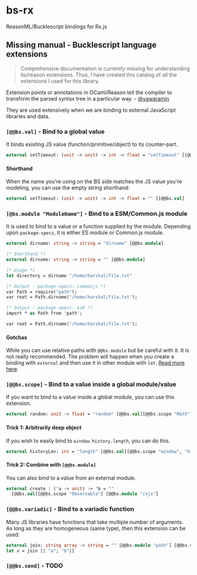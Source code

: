 # bs-rx
ReasonML/Bucklescript bindings for Rx.js

## Missing manual - Bucklescript language extensions

> Comprehensive documentation is currently missing for understanding bs/reason extensions. Thus, I have created this catalog of all the extensions I used for this library.

Extension points or annotations in OCaml/Reason tell the compiler to transform the parsed syntax tree in a particular way. - [@yawaramin](https://reasonml.chat/t/docs-about-annotations/666/4?u=mistyharsh)

They are used extensively when we are binding to external JavaScript libraries and data.

### `[@@bs.val]` - Bind to a global value
It binds existing JS value (function/primitive/object) to its counter-part.

```ocaml
external setTimeout: (unit -> unit) -> int -> float = "setTimeout" [[@@bs.val]
```

#### Shorthand
When the name you're using on the BS side matches the JS value you're modeling, you can use the empty string shorthand:

```ocaml
external setTimeout: (unit -> unit) -> int -> float = "" [[@@bs.val]
```

### `[@bs.module "ModuleName"]` - Bind to a ESM/Common.js module
It is used to bind to a value or a function supplied by the module. Depending upon `package-specs`, it is either ES module or Common.js module.

```ocaml
external dirname: string -> string = "dirname" [@@bs.module]

(* Shorthand *)
external dirname: string -> string = "" [@@bs.module]

(* Usage *)
let directory = dirname "/home/harshal/file.txt"

(* Output - package-specs: commonjs *)
var Path = require("path");
var root = Path.dirname("/home/harshal/file.txt");

(* Output - package-specs: es6 *)
import * as Path from 'path';

var root = Path.dirname("/home/harshal/file.txt");
```

#### Gotchas
While you can use relative paths with `@@bs.module` but be careful with it. It is not really recommended. The problem will happen when you create a binding with `external` and then use it in other module with `let`. [Read more here](https://github.com/BuckleScript/bucklescript/issues/3014).

### `[@@bs.scope]` - Bind to a value inside a global module/value
If you want to bind to a value inside a global module, you can use this extension.

```ocaml
external random: unit -> float = "random" [@@bs.val][@@bs.scope "Math"]
```

#### Trick 1: Arbitrarily deep object
If you wish to easily bind to `window.history.length`, you can do this.

```ocaml
external historyLen: int = "length" [@@bs.val][@@bs.scope "window", "history"]
```

#### Trick 2: Combine with `[@@bs.module]`
You can also bind to a value from an external module.

```ocaml
external create : ('a -> unit) -> 'b = ""
  [@@bs.val][@@bs.scope "Observable"] [@@bs.module "rxjs"]
```


### `[@@bs.variadic]` - Bind to a variadic function
Many JS libraries have functions that take multiple number of arguments. As long as they are homogeneous (same type), then this extension can be used:

```ocaml
external join: string array -> string = "" [@@bs.module "path"] [@@bs.variadic]
let v = join [| "a"; "b"|]
```

### `[@@bs.send]` - TODO